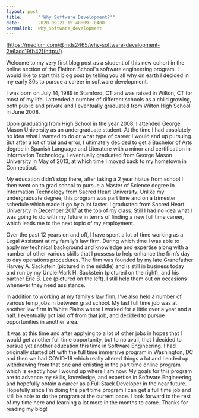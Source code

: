 ```yaml
---
layout: post
title:      "'Why Software Development?'"
date:       2020-09-21 15:48:09 -0400
permalink:  why_software_development
---
```


[https://medium.com/@mds2465/why-software-development-2e6adc19fb42](http://)

Welcome to my very first blog post as a student of this new cohort in the online section of the Flatiron School's software engineering program. I would like to start this blog post by telling you all why on earth I decided in my early 30s to pursue a career in software development.  

I was born on July 14, 1989 in Stamford, CT and was raised in Wilton, CT for most of my life. I attended a number of different schools as a child growing, both public and private and I eventually graduated from Wilton High School in June 2008.

Upon graduating from High School in the year 2008, I attended George Mason University as an undergraduate student. At the time I had absolutely no idea what I wanted to do or what type of career I would end up pursuing. But after a lot of trial and error, I ultimately decided to get a Bachelor of Arts degree in Spanish Language and Literature with a minor and certification in Information Technology. I eventually graduated from George Mason University in May of 2013, at which time I moved back to my hometown in Connecticut.

My education didn’t stop there, after taking a 2 year hiatus from school I then went on to grad school to pursue a Master of Science degree in Information Technology from Sacred Heart University. Unlike my undergraduate degree, this program was part time and on a trimester schedule which made it go by a lot faster. I graduated from Sacred Heart University in December 2017 at the top of my class. Still I had no idea what I was going to do with my future in terms of finding a new full time career, which leads me to the next topic of my employment.

Over the past 12 years on and off, I have spent a lot of time working as a Legal Assistant at my family’s law firm. During which time I was able to apply my technical background and knowledge and expertise along with a number of other various skills that I possess to help enhance the firm’s day to day operations procedures. The firm was founded by my late Grandfather Harvey A. Sackstein (pictured in the middle) and is still in business today and run by my Uncle Mark H. Sackstein (pictured on the right), and his partner Eric B. Lee (pictured on the left). I still help them out on occasions whenever they need assistance.

In addition to working at my family’s law firm, I’ve also held a number of various temp jobs in between grad school. My last full time job was at another law firm in White Plains where I worked for a little over a year and a half. I eventually got laid off from that job, and decided to pursue opportunities in another area.

It was at this time and after applying to a lot of other jobs in hopes that I would get another full time opportunity, but to no avail, that I decided to pursue yet another education this time in Software Engineering. I had originally started off with the full time immersive program in Washington, DC and then we had COVID-19 which really altered things a lot and I ended up withdrawing from that one and enlisting in the part time online program which is exactly how I wound up where I am now. My goals for this program are to advance my skills, knowledge, and expertise in Software Engineering, and hopefully obtain a career as a Full Stack Developer in the near future. Hopefully since I’m doing the part time program I can get a full time job and still be able to do the program at the current pace. I look forward to the rest of my time here and learning a lot more in the months to come. Thanks for reading my blog!

